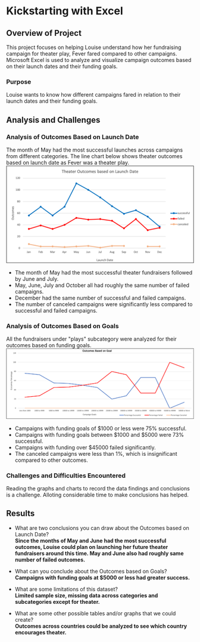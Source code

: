 # Kickstarting with Excel

## Overview of Project
This project focuses on helping Louise understand how her fundraising campaign for theater play, Fever fared compared to other campaigns. Microsoft Excel is used to analyze and visualize campaign outcomes based on their launch dates and their funding goals. 

### Purpose
Louise wants to know how different campaigns fared in relation to their launch dates and their funding goals.

## Analysis and Challenges

### Analysis of Outcomes Based on Launch Date
The month of May had the most successful launches across campaigns from different categories. The line chart below shows theater outcomes based on launch date as Fever was a theater play. 
![Theater_Outcomes_vs_Launch.png](/resources/Theater_Outcomes_vs_Launch.png)
- The month of May had the most successful theater fundraisers followed by June and July. 
- May, June, July and October all had roughly the same number of failed campaigns.
- December had the same number of successful and failed campaigns.
- The number of canceled campaigns were significantly less compared to successful and failed campaigns.

### Analysis of Outcomes Based on Goals
All the fundraisers under "plays" subcategory were analyzed for their outcomes based on funding goals.
![Outcomes_vs_Goals.png](/resources/Outcomes_vs_Goals.png)
- Campaigns with funding goals of $1000 or less were 75% successful. 
- Campaigns with funding goals between $1000 and $5000 were 73% successful.
- Campaigns with funding over $45000 failed significantly.
- The canceled campaigns were less than 1%, which is insignificant compared to other outcomes.  


### Challenges and Difficulties Encountered
Reading the graphs and charts to record the data findings and conclusions is a challenge. Alloting considerable time to make conclusions has helped.

## Results

- What are two conclusions you can draw about the Outcomes based on Launch Date?  
**Since the months of May and June had the most successful outcomes, Louise could plan on launching her future theater fundraisers around this time.
May and June also had roughly same number of failed outcomes.**

- What can you conclude about the Outcomes based on Goals?  
**Campaigns with funding goals at $5000 or less had greater success.**

- What are some limitations of this dataset?  
**Limited sample size, missing data across categories and subcategories except for theater.**  

- What are some other possible tables and/or graphs that we could create?  
**Outcomes across countries could be analyzed to see which country encourages theater.**
